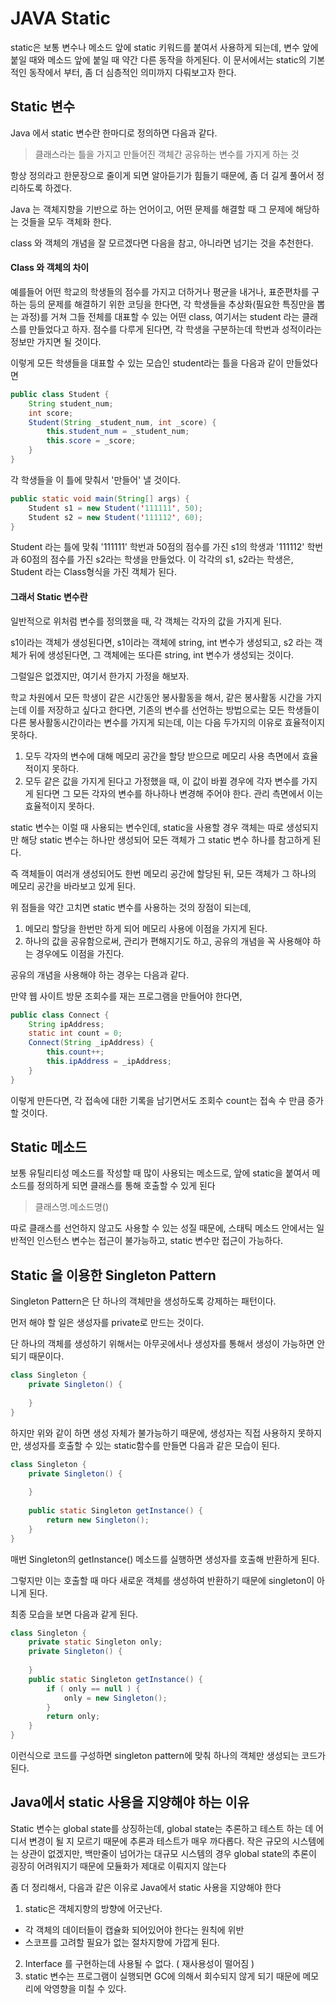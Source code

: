 # JAVA Static

static은 보통 변수나 메소드 앞에 static 키워드를 붙여서 사용하게 되는데, 변수 앞에 붙일 때와 메소드 앞에 붙일 때 약간 다른 동작을 하게된다. 이 문서에서는 static의 기본적인 동작에서 부터, 좀 더 심층적인 의미까지 다뤄보고자 한다.



## Static 변수

Java 에서 static 변수란 한마디로 정의하면 다음과 같다.

> 클래스라는 틀을 가지고 만들어진 객체간 공유하는 변수를 가지게 하는 것

항상 정의라고 한문장으로 줄이게 되면 알아듣기가 힘들기 때문에, 좀 더 길게 풀어서 정리하도록 하겠다.

Java 는 객체지향을 기반으로 하는 언어이고, 어떤 문제를 해결할 때 그 문제에 해당하는 것들을 모두 객체화 한다.

class 와 객체의 개념을 잘 모르겠다면 다음을 참고, 아니라면 넘기는 것을 추천한다.

#### Class 와 객체의 차이

예를들어 어떤 학교의 학생들의 점수를 가지고 더하거나 평균을 내거나, 표준편차를 구하는 등의 문제를 해결하기 위한 코딩을 한다면, 각 학생들을 추상화(필요한 특징만을 뽑는 과정)를 거쳐 그들 전체를 대표할 수 있는 어떤 class, 여기서는 student 라는 클래스를 만들었다고 하자. 점수를 다루게 된다면, 각 학생을 구분하는데 학번과 성적이라는 정보만 가지면 될 것이다.

이렇게 모든 학생들을 대표할 수 있는 모습인 student라는 틀을 다음과 같이 만들었다면

```java
public class Student {
    String student_num;
    int score;
    Student(String _student_num, int _score) {
        this.student_num = _student_num;
        this.score = _score;
    }
}
```

각 학생들을 이 틀에 맞춰서 '만들어' 낼 것이다.

```java
public static void main(String[] args) {
    Student s1 = new Student('111111', 50);
    Student s2 = new Student('111112', 60);
}
```

Student 라는 틀에 맞춰 '111111' 학번과 50점의 점수를 가진 s1의 학생과 '111112' 학번과 60점의 점수를 가진 s2라는 학생을 만들었다. 이 각각의 s1, s2라는 학생은, Student 라는 Class형식을 가진 객체가 된다.



#### 그래서 Static 변수란

일반적으로 위처럼 변수를 정의했을 때, 각 객체는 각자의 값을 가지게 된다.

s1이라는 객체가 생성된다면, s1이라는 객체에 string, int 변수가 생성되고, s2 라는 객체가 뒤에 생성된다면, 그 객체에는 또다른 string, int 변수가 생성되는 것이다.

그럴일은 없겠지만, 여기서 한가지 가정을 해보자. 

학교 차원에서 모든 학생이 같은 시간동안 봉사활동을 해서, 같은 봉사활동 시간을 가지는데 이를 저장하고 싶다고 한다면, 기존의 변수를 선언하는 방법으로는 모든 학생들이 다른 봉사활동시간이라는 변수를 가지게 되는데, 이는 다음 두가지의 이유로 효율적이지 못하다.

1. 모두 각자의 변수에 대해 메모리 공간을 할당 받으므로 메모리 사용 측면에서 효율적이지 못하다.
2. 모두 같은 값을 가지게 된다고 가정했을 때, 이 값이 바뀔 경우에 각자 변수를 가지게 된다면 그 모든 각자의 변수를 하나하나 변경해 주어야 한다. 관리 측면에서 이는 효율적이지 못하다.

static 변수는 이럴 때 사용되는 변수인데, static을 사용할 경우 객체는 따로 생성되지만 해당 static 변수는 하나만 생성되어 모든 객체가 그 static 변수 하나를 참고하게 된다.

즉 객체들이 여러개 생성되어도 한번 메모리 공간에 할당된 뒤, 모든 객체가 그 하나의 메모리 공간을 바라보고 있게 된다.

위 점들을 약간 고치면 static 변수를 사용하는 것의 장점이 되는데, 

1. 메모리 할당을 한번만 하게 되어 메모리 사용에 이점을 가지게 된다.
2. 하나의 값을 공유함으로써, 관리가 편해지기도 하고, 공유의 개념을 꼭 사용해야 하는 경우에도 이점을 가진다.



공유의 개념을 사용해야 하는 경우는 다음과 같다.

만약 웹 사이트 방문 조회수를 재는 프로그램을 만들어야 한다면, 

```java
public class Connect {
    String ipAddress;
    static int count = 0;
    Connect(String _ipAddress) {
        this.count++;
        this.ipAddress = _ipAddress;
    }
}
```

이렇게 만든다면, 각 접속에 대한 기록을 남기면서도 조회수 count는 접속 수 만큼 증가할 것이다.



## Static 메소드

보통 유틸리티성 메소드를 작성할 때 많이 사용되는 메소드로, 앞에 static을 붙여서 메소드를 정의하게 되면 클래스를 통해 호출할 수 있게 된다

> 클래스명.메소드명()

따로 클래스를 선언하지 않고도 사용할 수 있는 성질 때문에, 스태틱 메소드 안에서는 일반적인 인스턴스 변수는 접근이 불가능하고, static 변수만 접근이 가능하다.



## Static 을 이용한 Singleton Pattern

Singleton Pattern은 단 하나의 객체만을 생성하도록 강제하는 패턴이다.

먼저 해야 할 일은 생성자를 private로 만드는 것이다.

단 하나의 객체를 생성하기 위해서는 아무곳에서나 생성자를 통해서 생성이 가능하면 안되기 때문이다.

```java
class Singleton {
    private Singleton() {
        
    }
}
```

하지만 위와 같이 하면 생성 자체가 불가능하기 때문에, 생성자는 직접 사용하지 못하지만, 생성자를 호출할 수 있는 static함수를 만들면 다음과 같은 모습이 된다.

```java
class Singleton {
    private Singleton() {
        
    }
    
    public static Singleton getInstance() {
        return new Singleton();
    }
}
```

매번 Singleton의 getInstance() 메소드를 실행하면 생성자를 호출해 반환하게 된다.

그렇지만 이는 호출할 때 마다 새로운 객체를 생성하여 반환하기 때문에 singleton이 아니게 된다.

최종 모습을 보면 다음과 같게 된다.

```java
class Singleton {
    private static Singleton only;
    private Singleton() {
        
    }
    public static Singleton getInstance() {
        if ( only == null ) {
            only = new Singleton();
        }
        return only;
    }
}
```

이런식으로 코드를 구성하면 singleton pattern에 맞춰 하나의 객체만 생성되는 코드가 된다.



## Java에서 static 사용을 지양해야 하는 이유

Static 변수는 global state를 상징하는데, global state는 추론하고 테스트 하는 데 어디서 변경이 될 지 모르기 때문에 추론과 테스트가 매우 까다롭다. 작은 규모의 시스템에는 상관이 없겠지만, 백만줄이 넘어가는 대규모 시스템의 경우 global state의 추론이 굉장히 어려워지기 때문에 모듈화가 제대로 이뤄지지 않는다

좀 더 정리해서, 다음과 같은 이유로 Java에서 static 사용을 지양해야 한다

1. static은 객체지향의 방향에 어긋난다.

* 각 객체의 데이터들이 캡슐화 되어있어야 한다는 원칙에 위반
* 스코프를 고려할 필요가 없는 절차지향에 가깝게 된다.

2. Interface 를 구현하는데 사용될 수 없다. ( 재사용성이 떨어짐 )
3. static 변수는 프로그램이 실행되면 GC에 의해서 회수되지 않게 되기 때문에 메모리에 악영향을 미칠 수 있다.


